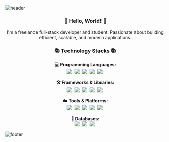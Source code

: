 ![header](https://capsule-render.vercel.app/api?type=waving&height=270&color=gradient&text=F8DC102&textBg=false&section=header&rotate=3&fontSize=77&desc=A%20Full%20Stack%20Developer&reversal=false&fontAlignY=37&descAlignY=49&animation=twinkling)

<h3 align="center">👋 Hello, World! 👋</h3>
<p align="center">
I'm a freelance full-stack developer and student. Passionate about building efficient, scalable, and modern applications.
</p>

<h3 align="center">📚 Technology Stacks 📚</h3>

<p align="center">
  <strong>💻 Programming Languages:</strong><br>
  <img src="https://img.shields.io/badge/-Rust-blueviolet"/>&nbsp
  <img src="https://img.shields.io/badge/-C%20Family-lightblue"/>&nbsp
  <img src="https://img.shields.io/badge/-Java-orange"/>&nbsp
  <img src="https://img.shields.io/badge/-Python-blue"/>&nbsp
  <img src="https://img.shields.io/badge/-Swift-yellow"/>&nbsp
</p>

<p align="center">
  <strong>🛠️ Frameworks & Libraries:</strong><br>
  <img src="https://img.shields.io/badge/-Actix-brightgreen"/>&nbsp
  <img src="https://img.shields.io/badge/-Django-forestgreen"/>&nbsp
  <img src="https://img.shields.io/badge/-Spring-green"/>&nbsp
  <img src="https://img.shields.io/badge/-React%20Native-deepskyblue"/>&nbsp
  <img src="https://img.shields.io/badge/-SwiftUI-yellow"/>&nbsp
</p>

<p align="center">
  <strong>☁️ Tools & Platforms:</strong><br>
  <img src="https://img.shields.io/badge/-AWS-orange"/>&nbsp
  <img src="https://img.shields.io/badge/-Docker-blue"/>&nbsp
  <img src="https://img.shields.io/badge/-Nginx-green"/>&nbsp
  <img src="https://img.shields.io/badge/-Git-black"/>&nbsp
  <img src="https://img.shields.io/badge/-Jenkins-lightgray"/>&nbsp
</p>

<p align="center">
  <strong>📂 Databases:</strong><br>
  <img src="https://img.shields.io/badge/-PostgreSQL-blueviolet"/>&nbsp
  <img src="https://img.shields.io/badge/-MySQL-navy"/>&nbsp
  <img src="https://img.shields.io/badge/-MariaDB-navy"/>&nbsp
</p>

![footer](https://capsule-render.vercel.app/api?type=waving&height=170&color=gradient&text=📷%20Instagram&section=footer&desc=@f8d90c4&descAlign=90&descAlignY=80&fontSize=30&fontAlign=80&fontAlignY=60)
